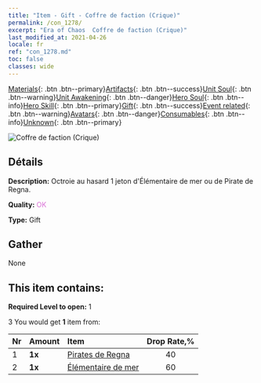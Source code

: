 ```yaml
---
title: "Item - Gift - Coffre de faction (Crique)"
permalink: /con_1278/
excerpt: "Era of Chaos  Coffre de faction (Crique)"
last_modified_at: 2021-04-26
locale: fr
ref: "con_1278.md"
toc: false
classes: wide
---
```

 [Materials](/ItemsFR/){: .btn .btn--primary}[Artifacts](/ItemsFR/Artifacts/){: .btn .btn--success}[Unit Soul](/ItemsFR/UnitSoul/){: .btn .btn--warning}[Unit Awakening](/ItemsFR/UnitAwakening/){: .btn .btn--danger}[Hero Soul](/ItemsFR/HeroSoul/){: .btn .btn--info}[Hero Skill](/ItemsFR/HeroSkill/){: .btn .btn--primary}[Gift](/ItemsFR/Gift/){: .btn .btn--success}[Event related](/ItemsFR/Events/){: .btn .btn--warning}[Avatars](/ItemsFR/Avatars/){: .btn .btn--danger}[Consumables](/ItemsFR/Consumables/){: .btn .btn--info}[Unknown](/ItemsFR/Unknown/){: .btn .btn--primary}

 ![Coffre de faction (Crique)](/images/t/i_904010.png)

## Détails
 **Description:** Octroie au hasard 1 jeton d'Élémentaire de mer ou de Pirate de Regna.

 **Quality:** <span style="color: #DA70D6">OK</span>

 **Type:** Gift

## Gather

  None

## This item contains:

 **Required Level to open:** 1

 3 You would get **1** item  from:

  | Nr | Amount |     Item    | Drop Rate,% |
  |:---|:-------|:------------|:---------:|
  | 1 |  **1x** | [Pirates de Regna](/ItemsFR/unt_273/) | 40 | 
  | 2 |  **1x** | [Élémentaire de mer](/ItemsFR/unt_275/) | 60 | 
